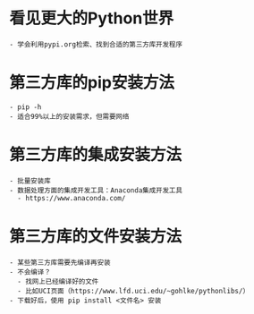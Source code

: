 
# 看见更大的Python世界
    - 学会利用pypi.org检索、找到合适的第三方库开发程序
# 第三方库的pip安装方法
    - pip -h
    - 适合99%以上的安装需求，但需要网络

# 第三方库的集成安装方法
    - 批量安装库
    - 数据处理方面的集成开发工具：Anaconda集成开发工具
      - https://www.anaconda.com/

# 第三方库的文件安装方法
    - 某些第三方库需要先编译再安装
    - 不会编译？
      - 找网上已经编译好的文件
      - 比如UCI页面（https://www.lfd.uci.edu/~gohlke/pythonlibs/）
    - 下载好后，使用 pip install <文件名> 安装